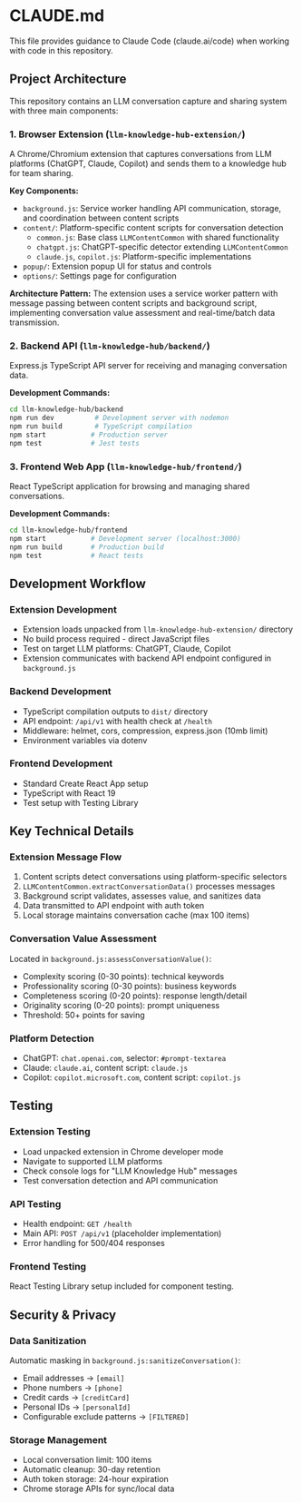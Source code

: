 # CLAUDE.md

This file provides guidance to Claude Code (claude.ai/code) when working with code in this repository.

## Project Architecture

This repository contains an LLM conversation capture and sharing system with three main components:

### 1. Browser Extension (`llm-knowledge-hub-extension/`)
A Chrome/Chromium extension that captures conversations from LLM platforms (ChatGPT, Claude, Copilot) and sends them to a knowledge hub for team sharing.

**Key Components:**
- `background.js`: Service worker handling API communication, storage, and coordination between content scripts
- `content/`: Platform-specific content scripts for conversation detection
  - `common.js`: Base class `LLMContentCommon` with shared functionality
  - `chatgpt.js`: ChatGPT-specific detector extending `LLMContentCommon`
  - `claude.js`, `copilot.js`: Platform-specific implementations
- `popup/`: Extension popup UI for status and controls
- `options/`: Settings page for configuration

**Architecture Pattern:** The extension uses a service worker pattern with message passing between content scripts and background script, implementing conversation value assessment and real-time/batch data transmission.

### 2. Backend API (`llm-knowledge-hub/backend/`)
Express.js TypeScript API server for receiving and managing conversation data.

**Development Commands:**
```bash
cd llm-knowledge-hub/backend
npm run dev          # Development server with nodemon
npm run build        # TypeScript compilation
npm start           # Production server
npm test            # Jest tests
```

### 3. Frontend Web App (`llm-knowledge-hub/frontend/`)
React TypeScript application for browsing and managing shared conversations.

**Development Commands:**
```bash
cd llm-knowledge-hub/frontend
npm start           # Development server (localhost:3000)
npm run build       # Production build
npm test            # React tests
```

## Development Workflow

### Extension Development
- Extension loads unpacked from `llm-knowledge-hub-extension/` directory
- No build process required - direct JavaScript files
- Test on target LLM platforms: ChatGPT, Claude, Copilot
- Extension communicates with backend API endpoint configured in `background.js`

### Backend Development
- TypeScript compilation outputs to `dist/` directory
- API endpoint: `/api/v1` with health check at `/health`
- Middleware: helmet, cors, compression, express.json (10mb limit)
- Environment variables via dotenv

### Frontend Development
- Standard Create React App setup
- TypeScript with React 19
- Test setup with Testing Library

## Key Technical Details

### Extension Message Flow
1. Content scripts detect conversations using platform-specific selectors
2. `LLMContentCommon.extractConversationData()` processes messages
3. Background script validates, assesses value, and sanitizes data
4. Data transmitted to API endpoint with auth token
5. Local storage maintains conversation cache (max 100 items)

### Conversation Value Assessment
Located in `background.js:assessConversationValue()`:
- Complexity scoring (0-30 points): technical keywords
- Professionality scoring (0-30 points): business keywords  
- Completeness scoring (0-20 points): response length/detail
- Originality scoring (0-20 points): prompt uniqueness
- Threshold: 50+ points for saving

### Platform Detection
- ChatGPT: `chat.openai.com`, selector: `#prompt-textarea`
- Claude: `claude.ai`, content script: `claude.js`
- Copilot: `copilot.microsoft.com`, content script: `copilot.js`

## Testing

### Extension Testing
- Load unpacked extension in Chrome developer mode
- Navigate to supported LLM platforms
- Check console logs for "LLM Knowledge Hub" messages
- Test conversation detection and API communication

### API Testing
- Health endpoint: `GET /health`
- Main API: `POST /api/v1` (placeholder implementation)
- Error handling for 500/404 responses

### Frontend Testing
React Testing Library setup included for component testing.

## Security & Privacy

### Data Sanitization
Automatic masking in `background.js:sanitizeConversation()`:
- Email addresses → `[email]`
- Phone numbers → `[phone]`
- Credit cards → `[creditCard]`
- Personal IDs → `[personalId]`
- Configurable exclude patterns → `[FILTERED]`

### Storage Management
- Local conversation limit: 100 items
- Automatic cleanup: 30-day retention
- Auth token storage: 24-hour expiration
- Chrome storage APIs for sync/local data